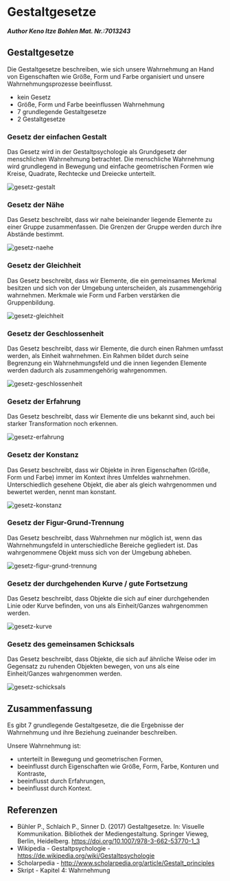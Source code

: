 # Gestaltgesetze
***Author Keno Itze Bohlen Mat. Nr.:7013243***

## Gestaltgesetze

Die Gestaltgesetze beschreiben, wie sich unsere Wahrnehmung an Hand von Eigenschaften wie Größe, Form und Farbe organisiert und unsere Wahrnehmungsprozesse beeinflusst.

* kein Gesetz
* Größe, Form und Farbe beeinflussen Wahrnehmung
* 7 grundlegende Gestaltgesetze
* 2 Gestaltgesetze

### Gesetz der einfachen Gestalt

Das Gesetz wird in der Gestaltpsychologie als Grundgesetz der menschlichen Wahrnehmung betrachtet. Die menschliche Wahrnehmung wird grundlegend in Bewegung und einfache geometrischen Formen wie Kreise, Quadrate, Rechtecke und Dreiecke unterteilt.

![gesetz-gestalt](./static/images/gesetz-gestalt.png)

### Gesetz der Nähe

Das Gesetz beschreibt, dass wir nahe beieinander liegende Elemente zu einer Gruppe zusammenfassen. Die Grenzen der Gruppe werden durch ihre Abstände bestimmt.

![gesetz-naehe](./static/images/gesetz-naehe.png)

### Gesetz der Gleichheit

Das Gesetz beschreibt, dass wir Elemente, die ein gemeinsames Merkmal besitzen und sich von der Umgebung unterscheiden, als zusammengehörig wahrnehmen. Merkmale wie Form und Farben verstärken die Gruppenbildung.

![gesetz-gleichheit](./static/images/gesetz-gleichheit.png)

### Gesetz der Geschlossenheit

Das Gesetz beschreibt, dass wir Elemente, die durch einen Rahmen umfasst werden, als Einheit wahrnehmen. Ein Rahmen bildet durch seine Begrenzung ein Wahrnehmungsfeld und die innen liegenden Elemente werden dadurch als zusammengehörig wahrgenommen.

![gesetz-geschlossenheit](./static/images/gesetz-geschlossenheit.png)

### Gesetz der Erfahrung

Das Gesetz beschreibt, dass wir Elemente die uns bekannt sind, auch bei starker Transformation noch
erkennen.

![gesetz-erfahrung](./static/images/gesetz-erfahrung.png)

### Gesetz der Konstanz

Das Gesetz beschreibt, dass wir Objekte in ihren Eigenschaften (Größe, Form und Farbe) immer im Kontext ihres Umfeldes wahrnehmen. Unterschiedlich gesehene Objekt, die aber als gleich wahrgenommen und bewertet werden, nennt man konstant.

![gesetz-konstanz](./static/images/gesetz-konstanz.png)

### Gesetz der Figur-Grund-Trennung

Das Gesetz beschreibt, dass Wahrnehmen nur möglich ist, wenn das Wahrnehmungsfeld in unterschiedliche Bereiche gegliedert ist. Das wahrgenommene Objekt muss sich von der Umgebung abheben.

![gesetz-figur-grund-trennung](./static/images/gesetz-figur-grund-trennung.png)

### Gesetz der durchgehenden Kurve / gute Fortsetzung

Das Gesetz beschreibt, dass Objekte die sich auf einer durchgehenden Linie oder Kurve befinden, von uns als Einheit/Ganzes wahrgenommen werden.

![gesetz-kurve](./static/images/gesetz-kurve.png)

### Gesetz des gemeinsamen Schicksals

Das Gesetz beschreibt, dass Objekte, die sich auf ähnliche Weise oder im Gegensatz zu ruhenden Objekten bewegen, von uns als eine Einheit/Ganzes wahrgenommen werden.

![gesetz-schicksals](./static/images/gesetz-schicksals.gif)

## Zusammenfassung

Es gibt 7 grundlegende Gestaltgesetze, die die Ergebnisse der Wahrnehmung und ihre Beziehung zueinander beschreiben.

Unsere Wahrnehmung ist:

* unterteilt in Bewegung und geometrischen Formen,
* beeinflusst durch Eigenschaften wie Größe, Form, Farbe, Konturen und Kontraste,
* beeinflusst durch Erfahrungen,
* beeinflusst durch Kontext.

## Referenzen

* Bühler P., Schlaich P., Sinner D. (2017) Gestaltgesetze. In: Visuelle Kommunikation. Bibliothek der Mediengestaltung. Springer Vieweg, Berlin, Heidelberg. https://doi.org/10.1007/978-3-662-53770-1_3
* Wikipedia - Gestaltpsychologie - https://de.wikipedia.org/wiki/Gestaltpsychologie
* Scholarpedia - http://www.scholarpedia.org/article/Gestalt_principles
* Skript - Kapitel 4: Wahrnehmung
